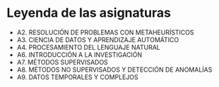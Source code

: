 # Leyenda de las asignaturas
- A2. RESOLUCIÓN DE PROBLEMAS CON METAHEURÍSTICOS
- A3. CIENCIA DE DATOS Y APRENDIZAJE AUTOMÁTICO
- A4. PROCESAMIENTO DEL LENGUAJE NATURAL
- A6. INTRODUCCIÓN A LA INVESTIGACIÓN
- A7. MÉTODOS SUPERVISADOS
- A8. MÉTODOS NO SUPERVISADOS Y DETECCIÓN DE ANOMALÍAS
- A9. DATOS TEMPORALES Y COMPLEJOS
